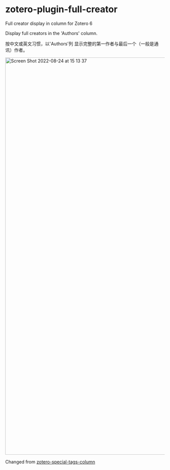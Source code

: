 # zotero-plugin-full-creator
Full creator display in column for Zotero 6

Display full creators in the 'Authors' column.

按中文或英文习惯，以'Authors'列 显示完整的第一作者与最后一个（一般是通讯）作者。


<img width="1252" alt="Screen Shot 2022-08-24 at 15 13 37" src="https://user-images.githubusercontent.com/111986221/186428061-f3e2a7f1-0971-4efa-b427-c3ac743af47f.png">


Changed from <a href="https://github.com/whacked/zotero-special-tags-column">zotero-special-tags-column</a>
